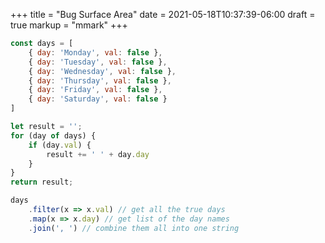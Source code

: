 +++
title = "Bug Surface Area"
date = 2021-05-18T10:37:39-06:00
draft = true
markup = "mmark"
+++

```js
const days = [
    { day: 'Monday', val: false },
    { day: 'Tuesday', val: false },
    { day: 'Wednesday', val: false },
    { day: 'Thursday', val: false },
    { day: 'Friday', val: false },
    { day: 'Saturday', val: false }
]
```

```js
let result = '';
for (day of days) {
    if (day.val) {
        result += ' ' + day.day
    }
}
return result;
```

```js
days
    .filter(x => x.val) // get all the true days
    .map(x => x.day) // get list of the day names
    .join(', ') // combine them all into one string
```

